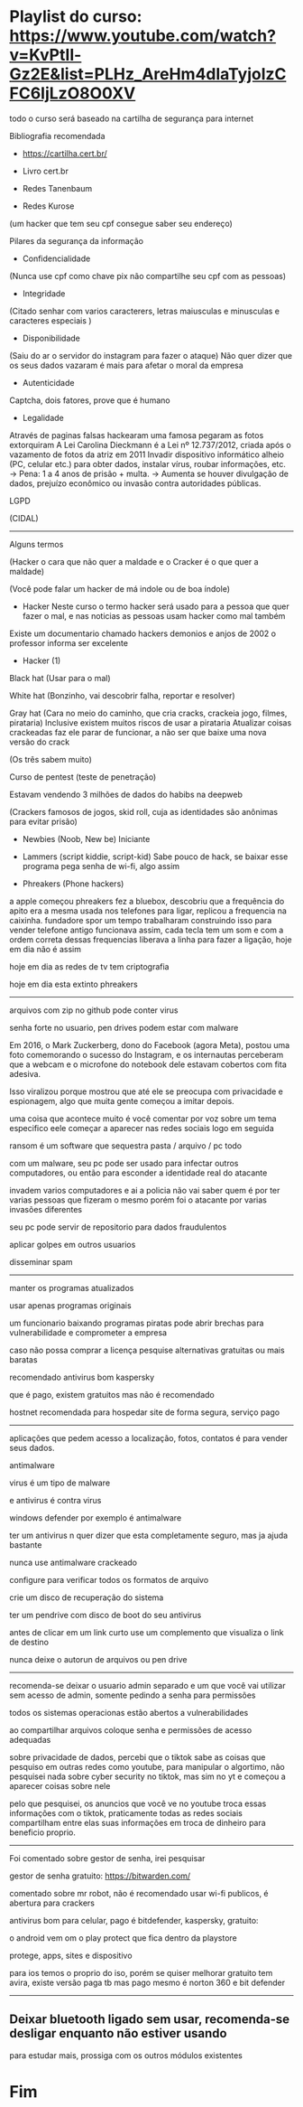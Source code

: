 # Playlist do curso: https://www.youtube.com/watch?v=KvPtIl-Gz2E&list=PLHz_AreHm4dlaTyjolzCFC6IjLzO8O0XV

todo o curso será baseado na cartilha de segurança para internet


Bibliografia recomendada

* https://cartilha.cert.br/

* Livro cert.br 

* Redes Tanenbaum

* Redes Kurose


(um hacker que tem seu cpf consegue saber seu endereço)

Pilares da segurança da informação

* Confidencialidade 

(Nunca use cpf como chave pix não compartilhe seu cpf com as pessoas)

* Integridade

(Citado senhar com varios caracterers, letras maiusculas e minusculas e caracteres especiais )

* Disponibilidade

(Saiu do ar o servidor do instagram para fazer o ataque)
Não quer dizer que os seus dados vazaram é mais para afetar o moral da empresa

* Autenticidade

Captcha, dois fatores, prove que é humano

* Legalidade


Através de paginas falsas hackearam uma famosa pegaram as fotos extorquiram
A Lei Carolina Dieckmann é a Lei nº 12.737/2012, criada após o vazamento de fotos da atriz em 2011
Invadir dispositivo informático alheio (PC, celular etc.) para obter dados, instalar vírus, roubar informações, etc.
→ Pena: 1 a 4 anos de prisão + multa.
→ Aumenta se houver divulgação de dados, prejuízo econômico ou invasão contra autoridades públicas.

LGPD

(CIDAL)

--------------------------------------------------------------------------------------

Alguns termos

(Hacker o cara que não quer a maldade e o Cracker é o que quer a maldade)

(Você pode falar um hacker de má indole ou de boa índole)

* Hacker
Neste curso o termo hacker será usado para a pessoa que quer fazer o mal, e nas noticias as pessoas usam hacker como mal também

Existe um documentario chamado hackers demonios e anjos de 2002 o professor informa ser excelente

* Hacker (1)

Black hat (Usar para o mal)

White hat (Bonzinho, vai descobrir falha, reportar e resolver)

Gray hat (Cara no meio do caminho, que cria cracks, crackeia jogo, filmes, pirataria)
Inclusive existem muitos riscos de usar a pirataria 
Atualizar coisas crackeadas faz ele parar de funcionar, a não ser que baixe uma nova versão do crack

(Os três sabem muito)

Curso de pentest (teste de penetração)

Estavam vendendo 3 milhões de dados do habibs na deepweb

(Crackers famosos de jogos, skid roll, cuja as identidades são anônimas para evitar prisão)


* Newbies (Noob, New be)
 Iniciante

 * Lammers (script kiddie, script-kid)
 Sabe pouco de hack, se baixar esse programa pega senha de wi-fi, algo assim 

 * Phreakers (Phone hackers)

a apple começou phreakers fez a bluebox, descobriu que a frequência do apito era a mesma usada nos telefones para ligar, replicou a frequencia na caixinha. fundadore spor um tempo trabalharam construindo isso para vender
telefone antigo funcionava assim, cada tecla tem um som e com a ordem correta dessas frequencias liberava a linha para fazer a ligação, hoje em dia não é assim 

hoje em dia as redes de tv tem criptografia

hoje em dia esta extinto phreakers

--------------------------------------------------------------------------------------

arquivos com zip no github pode conter virus

senha forte no usuario, pen drives podem estar com malware

Em 2016, o Mark Zuckerberg, dono do Facebook (agora Meta), postou uma foto comemorando o sucesso do Instagram, e os internautas perceberam que a webcam e o microfone do notebook dele estavam cobertos com fita adesiva.

Isso viralizou porque mostrou que até ele se preocupa com privacidade e espionagem, algo que muita gente começou a imitar depois.



uma coisa que acontece muito é você comentar por voz sobre um tema especifico eele começar a aparecer nas redes sociais logo em seguida

ransom é um software que sequestra pasta / arquivo / pc todo


com um malware, seu pc pode ser usado para infectar outros computadores, ou então para esconder a identidade real do atacante 

invadem varios computadores e ai a policia não vai saber quem é por ter varias pessoas que fizeram o mesmo porém foi o atacante por varias invasões diferentes

seu pc pode servir de repositorio para dados fraudulentos

aplicar golpes em outros usuarios

disseminar spam

--------------------------------------------------------------------------------------

manter os programas atualizados

usar apenas programas originais

um funcionario baixando programas piratas pode abrir brechas para vulnerabilidade e comprometer a empresa

 caso não possa comprar a licença pesquise alternativas gratuitas ou mais baratas

 recomendado antivirus bom kaspersky

 que é pago, existem gratuitos mas não é recomendado

 hostnet recomendada para hospedar site de forma segura, serviço pago

 -------------------------------------------------------------------------------------
 aplicações que pedem acesso a localização, fotos, contatos é para vender seus dados.

 antimalware


 virus é um tipo de malware

 e antivirus é contra virus

 windows defender por exemplo é antimalware

 ter um antivirus n quer dizer que esta completamente seguro, mas ja ajuda bastante

 nunca use antimalware crackeado

 configure para verificar todos os formatos de arquivo

 crie um disco de recuperação do sistema

 ter um pendrive com disco de boot do seu antivirus

antes de clicar em um link curto use um complemento que visualiza o link de destino

nunca deixe o autorun de arquivos ou pen drive

-------------------------------------------------------------------------------------


recomenda-se deixar o usuario admin separado e um que você vai utilizar sem acesso de admin, somente pedindo a senha para permissões

todos os sistemas operacionas estão abertos a vulnerabilidades

ao compartilhar arquivos coloque senha e permissões de acesso adequadas

sobre privacidade de dados, percebi que o tiktok sabe as coisas que pesquiso em outras redes como youtube, para manipular o algortimo, não pesquisei nada sobre cyber security no tiktok, mas sim no yt e começou a aparecer coisas sobre nele


pelo que pesquisei, os anuncios que você ve no youtube troca essas informações com o tiktok, praticamente todas as redes sociais compartilham entre elas suas informações em troca de dinheiro para beneficio proprio.

-------------------------------------------------------------------------------------

Foi comentado sobre gestor de senha, irei pesquisar

gestor de senha gratuito: https://bitwarden.com/

comentado sobre mr robot, não é recomendado usar wi-fi publicos, é abertura para crackers

antivirus bom para celular, pago é bitdefender, kaspersky, gratuito:

o android vem om o play protect que fica dentro da playstore

protege, apps, sites e dispositivo


para ios temos o proprio do iso, porém se quiser melhorar gratuito tem avira, existe versão paga tb mas pago mesmo é norton 360  e bit defender

--------------------------------------------------------------------------------------

Deixar bluetooth ligado sem usar, recomenda-se desligar enquanto não estiver usando
----

para estudar mais, prossiga com os outros módulos existentes

# Fim
































